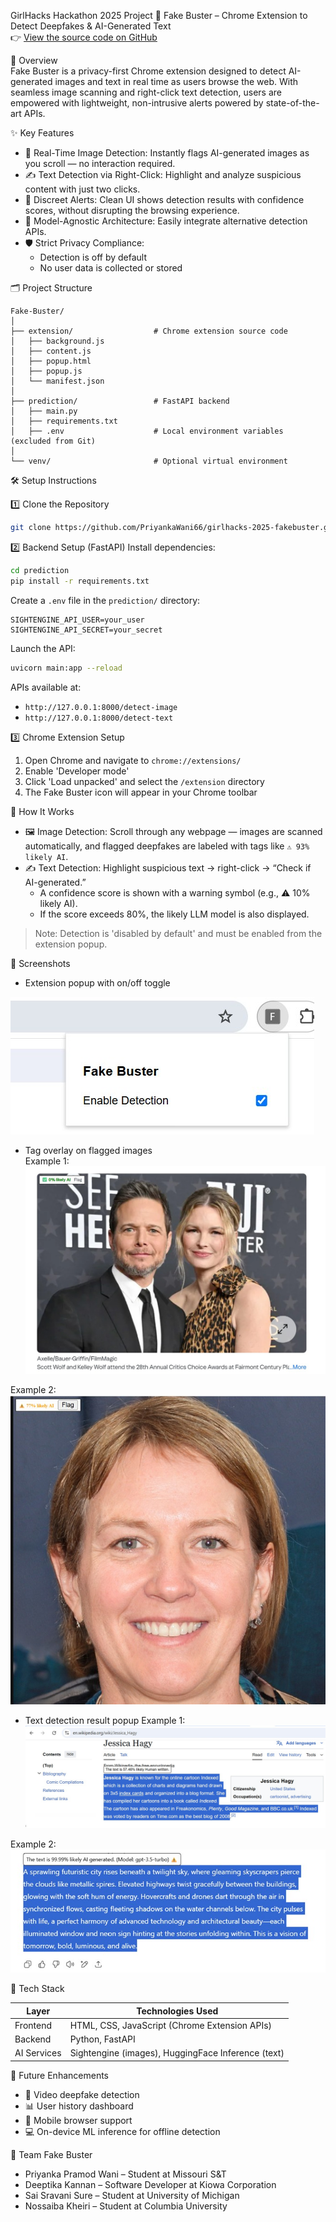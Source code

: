 GirlHacks Hackathon 2025 Project
🧠 Fake Buster – Chrome Extension to Detect Deepfakes & AI-Generated Text  
👉 [View the source code on GitHub](https://github.com/PriyankaWani66/girlhacks-2025-fakebuster)


📌 Overview  
Fake Buster is a privacy-first Chrome extension designed to detect AI-generated images and text in real time as users browse the web. With seamless image scanning and right-click text detection, users are empowered with lightweight, non-intrusive alerts powered by state-of-the-art APIs.


✨ Key Features  
- 🔄 Real-Time Image Detection: Instantly flags AI-generated images as you scroll — no interaction required.  
- ✍️ Text Detection via Right-Click: Highlight and analyze suspicious content with just two clicks.  
- 🔕 Discreet Alerts: Clean UI shows detection results with confidence scores, without disrupting the browsing experience.  
- 🧩 Model-Agnostic Architecture: Easily integrate alternative detection APIs.  
- 🛡️ Strict Privacy Compliance:  
  - Detection is off by default  
  - No user data is collected or stored  


🗂️ Project Structure
```
Fake-Buster/
│
├── extension/                  # Chrome extension source code
│   ├── background.js
│   ├── content.js
│   ├── popup.html
│   ├── popup.js
│   └── manifest.json
│
├── prediction/                 # FastAPI backend
│   ├── main.py
│   ├── requirements.txt
│   ├── .env                    # Local environment variables (excluded from Git)
│
└── venv/                       # Optional virtual environment
```

🛠️ Setup Instructions

1️⃣ Clone the Repository
```bash
git clone https://github.com/PriyankaWani66/girlhacks-2025-fakebuster.git
```

2️⃣ Backend Setup (FastAPI)
Install dependencies:
```bash
cd prediction
pip install -r requirements.txt
```

Create a `.env` file in the `prediction/` directory:
```env
SIGHTENGINE_API_USER=your_user
SIGHTENGINE_API_SECRET=your_secret
```

Launch the API:
```bash
uvicorn main:app --reload
```

APIs available at:  
- `http://127.0.0.1:8000/detect-image`  
- `http://127.0.0.1:8000/detect-text`


3️⃣ Chrome Extension Setup
1. Open Chrome and navigate to `chrome://extensions/`  
2. Enable 'Developer mode' 
3. Click 'Load unpacked' and select the `/extension` directory  
4. The Fake Buster icon will appear in your Chrome toolbar


🚀 How It Works

- 🖼️ Image Detection: Scroll through any webpage — images are scanned automatically, and flagged deepfakes are labeled with tags like `⚠️ 93% likely AI`.  
- ✍️ Text Detection: Highlight suspicious text → right-click → “Check if AI-generated.”  
  - A confidence score is shown with a warning symbol (e.g., ⚠️ 10% likely AI).
  - If the score exceeds 80%, the likely LLM model is also displayed.

> Note: Detection is 'disabled by default' and must be enabled from the extension popup.


📸 Screenshots
- Extension popup with on/off toggle 

![Image Detection – Auto Tag](screenshots/popup-toggle.jpg)

- Tag overlay on flagged images  
Example 1:
![Image Detection – Auto Tag](screenshots/image-detection-1.jpg)

Example 2:
![Image Detection – Auto Tag](screenshots/image-detection-2.jpg)

- Text detection result popup 
Example 1:
![Text Detection – Right Click](screenshots/text-detection-1.jpg)

Example 2:
![Text Detection – Right Click](screenshots/text-detection-2.jpg) 

🧰 Tech Stack

| Layer       | Technologies Used                          |
|-------------|---------------------------------------------|
| Frontend    | HTML, CSS, JavaScript (Chrome Extension APIs) |
| Backend     | Python, FastAPI                             |
| AI Services | Sightengine (images), HuggingFace Inference (text) |


🔮 Future Enhancements  
- 🎥 Video deepfake detection  
- 📊 User history dashboard  
- 📱 Mobile browser support  
- 💻 On-device ML inference for offline detection  


👥 Team Fake Buster  
- Priyanka Pramod Wani – Student at Missouri S&T  
- Deeptika Kannan – Software Developer at Kiowa Corporation  
- Sai Sravani Sure – Student at University of Michigan  
- Nossaiba Kheiri – Student at Columbia University  


